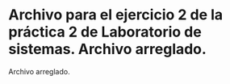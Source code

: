 Archivo para el ejercicio 2 de la práctica 2 de Laboratorio de sistemas.
Archivo arreglado.
=======
Archivo arreglado.

